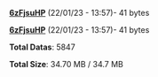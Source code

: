 [**6zFjsuHP**](/data/6zFjsuHP.txt) (22/01/23 - 13:57)- 41 bytes

[**6zFjsuHP**](/data/6zFjsuHP.txt) (22/01/23 - 13:57)- 41 bytes

**Total Datas**: 5847

**Total Size**: 34.70 MB / 34.7 MB